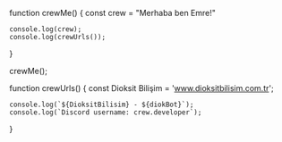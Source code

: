 function crewMe() {
    const crew = "Merhaba ben Emre!"

    console.log(crew);
    console.log(crewUrls());
}

crewMe();

function crewUrls() {
    const Dioksit Bilişim = 'www.dioksitbilisim.com.tr';

    console.log(`${DioksitBilisim} - ${diokBot}`);
    console.log(`Discord username: crew.developer`);
}
